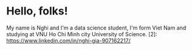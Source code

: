 # Hello, folks!

My name is Nghi and I'm a data science student, I'm form Viet Nam and studying at VNU Ho Chi Minh city University of Science.
[2]: https://www.linkedin.com/in/nghi-gia-907162217/
